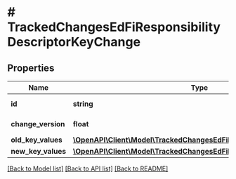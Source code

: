 # # TrackedChangesEdFiResponsibilityDescriptorKeyChange

## Properties

Name | Type | Description | Notes
------------ | ------------- | ------------- | -------------
**id** | **string** | Resource identifier | [optional]
**change_version** | **float** | Change version | [optional]
**old_key_values** | [**\OpenAPI\Client\Model\TrackedChangesEdFiResponsibilityDescriptorKey**](TrackedChangesEdFiResponsibilityDescriptorKey.md) |  | [optional]
**new_key_values** | [**\OpenAPI\Client\Model\TrackedChangesEdFiResponsibilityDescriptorKey**](TrackedChangesEdFiResponsibilityDescriptorKey.md) |  | [optional]

[[Back to Model list]](../../README.md#models) [[Back to API list]](../../README.md#endpoints) [[Back to README]](../../README.md)
